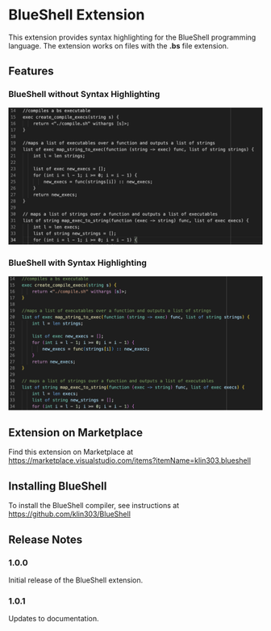 # BlueShell Extension

This extension provides syntax highlighting for the BlueShell programming
language. The extension works on files with the **.bs** file extension.

## Features 
### BlueShell without Syntax Highlighting 
![Alt text](images/plain.png)

### BlueShell with Syntax Highlighting 
![Alt text](images/highlighted.png)

## Extension on Marketplace
Find this extension on Marketplace at https://marketplace.visualstudio.com/items?itemName=klin303.blueshell

## Installing BlueShell

To install the BlueShell compiler, see instructions at https://github.com/klin303/BlueShell


## Release Notes

### 1.0.0

Initial release of the BlueShell extension.

### 1.0.1

Updates to documentation.


